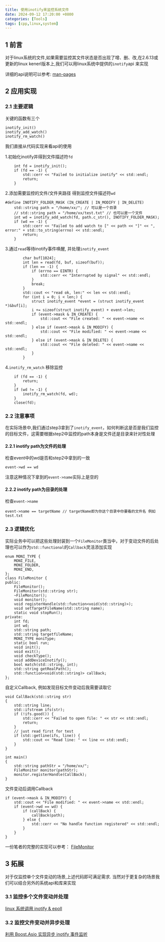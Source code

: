 ```yaml
---
title: 使用inotify来监控系统文件
date: 2024-09-12 17:20:00 +0800
categories: [Tools]
tags: [cpp,linux,system]
---
```


## 1 前言

对于linux系统的文件,如果需要监控其文件状态是否出现了增、删、改,在2.6.13或更新的linux kenerl版本上,我们可以用linux系统中提供的`inotify`api 来实现

详细的api说明可以参考: [man-pages](https://man7.org/linux/man-pages/man7/inotify.7.html)

## 2 应用实现


### 2.1 主要逻辑


关键的函数有三个

```
inotify_init()
inotify_add_watch()
inotify_rm_watch()
```


我们直接从代码实现来看api的使用

1.初始化inotify并得到文件描述符`fd`

```
    int fd = inotify_init();
    if (fd == -1) {
        std::cerr << "Failed to initialize inotify" << std::endl;
        return;
    }
```

2.添加需要监控的文件/文件夹路径 得到监控文件描述符`wd`

```
#define INOTIFY_FOLDER_MASK (IN_CREATE | IN_MODIFY | IN_DELETE)
    std::string path = "/home/xx/"; // 可以是一个目录
    // std::string path = "/home/xx/test.txt" // 也可以是一个文件
    int wd = inotify_add_watch(fd, path.c_str(), INOTIFY_FOLDER_MASK);
    if (wd == -1) {
        std::cerr << "Failed to add watch to [" << path << "]" << ", error:" + std::to_string(errno) << std::endl;
        return;
    }
```

3.通过`read`等待inotify事件唤醒, 并处理`inotify_event`

```
        char buf[1024];
        int len = read(fd, buf, sizeof(buf));
        if (len == -1) {
            if (errno == EINTR) {
                std::cerr << "Interrupted by signal" << std::endl;
            }
            break;
        }
        std::cout << "read ok, len:" << len << std::endl;
        for (int i = 0; i < len;) {
            struct inotify_event *event = (struct inotify_event *)&buf[i];
            i += sizeof(struct inotify_event) + event->len;
            if (event->mask & IN_CREATE) {
                std::cout << "File created: " << event->name << std::endl;
            } else if (event->mask & IN_MODIFY) {
                std::cout << "File modified: " << event->name << std::endl;
            } else if (event->mask & IN_DELETE) {
                std::cout << "File deleted: " << event->name << std::endl;
            }
        }
```

4.`inotify_rm_watch` 移除监控
```
    if (fd == -1) {
        return;
    }
    if (wd != -1) {
        inotify_rm_watch(fd, wd);
    }
    close(fd);
```

### 2.2 注意事项

在实际场景中,我们通过step3拿到了`inotify_event`，如何判断这是否是我们监控的目标文件，这需要根据step2中监控的path本身是文件还是目录来针对性处理

#### 2.2.1 inotify path为文件的处理

检查event中的wd是否和step2中拿到的一致

```
event->wd == wd
```
注意这种情况下拿到的`event->name`实际上是空的


#### 2.2.2 inotify path为目录的处理

检查`event->name`
```
event->name == targetName // targetName即为你这个目录中你要看的文件名 例如test.txt
```

### 2.3 逻辑优化

实际业务中可以把这些处理封装到一个`FileMonitor`类当中，对于变动文件的后处理也可以作为`std::functional`的`Callback`灵活添加实现

```
enum MONI_TYPE {
    MONI_FILE,
    MONI_FOLDER,
    MONI_END,
};
class FileMonitor {
public:
    FileMonitor();
    FileMonitor(std::string str);
    ~FileMonitor();
    void monitor();
    void registerHandle(std::function<void(std::string)>);
    void setTargetFileName(std::string name);
    static void stopRun();
private:
    int fd;
    int wd;
    std::string path;
    std::string targetfileName;
    MONI_TYPE moniType;
    static bool run;
    void init();
    void exit();
    void checkType();
    void addDeviceInotify();
    bool match(std::string, int);
    std::string getRealPath();
    std::function<void(std::string)> callBack;
};
```

自定义Callback, 例如发现目标文件变动后我需要读取它
```
void CallBack(std::string str) 
{
    std::string line;
    std::ifstream ifs(str);
    if (!ifs.good()) {
        std::cerr << "Failed to open file: " << str << std::endl;
        return;
    }
    // just read first for test
    if (std::getline(ifs, line)) {
        std::cout << "Read line: " << line << std::endl;
    }
}

int main()
{
    std::string pathStr = "/home/xx/";
    FileMonitor monitor(pathStr);
    monitor.registerHandle(CallBack);
}
```

文件变动后调用Callback
```
if (event->mask & IN_MODIFY) {
    std::cout << "File modified: " << event->name << std::endl;
    if (event->wd == wd) {
        if (callBack) {
            callBack(path);
        } else {
            std::cerr << "No handle function registered" << std::endl;
        }
    }
} 
```


一份笔者的完整的实现可以参考：
[FileMonitor](https://github.com/japric/CppTools/tree/main/Cases/FileMonitor)



## 3 拓展

对于仅监控单个文件变动的场景,上述代码即可满足需求.
当然对于更复杂的场景我们可以结合另外的系统api和库来实现

### 3.1 监控多个文件变动并处理

[linux 系统调用 inotify & epoll](https://blog.csdn.net/u012719256/article/details/52944001)


### 3.2 监控文件变动并异步处理

[利用 Boost.Asio 实现异步 inotify 事件监听](https://blog.xzr.moe/archives/473/)



